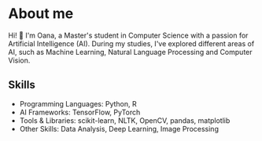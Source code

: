 # About me
Hi! 👋 I'm Oana, a Master's student in Computer Science with a passion for Artificial Intelligence (AI). During my studies, I've explored different areas of AI, such as Machine Learning, Natural Language Processing and Computer Vision.

## Skills

- Programming Languages: Python, R
- AI Frameworks: TensorFlow, PyTorch
- Tools & Libraries: scikit-learn, NLTK, OpenCV, pandas, matplotlib
- Other Skills: Data Analysis, Deep Learning, Image Processing
